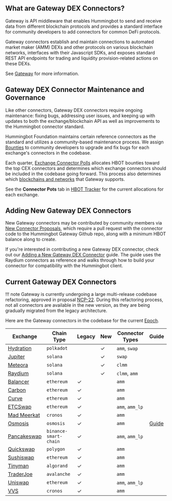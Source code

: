 ## What are Gateway DEX Connectors?

Gateway is API middleware that enables Hummingbot to send and receive data from different blockchain protocols and provides a standard interface for community developers to add connectors for common DeFi protocols.

Gateway connectors establish and maintain connections to automated market maker (AMM) DEXs and other protocols on various blockchain networks, interfaces with their Javascript SDKs, and exposes standard REST API endpoints for trading and liquidity provision-related actions on these DEXs.

See [Gateway](/gateway) for more information.

## Gateway DEX Connector Maintenance and Governance

Like other connectors, Gateway DEX connectors require ongoing maintenance: fixing bugs, addressing user issues, and keeping up with updates to both the exchange/blockchain API as well as improvements to the Hummingbot connector standard.

Hummingbot Foundation maintains certain reference connectors as the standard and utilizes a community-based maintenance process. We assign [Bounties](/bounties) to community developers to upgrade and fix bugs for each exchange's connectors in the codebase.

Each quarter, [Exchange Connector Polls](/governance/polls) allocates HBOT bounties toward the top CEX connectors and determines which exchange connectors should be included in the codebase going forward. This process also determines which [blockchains and networks](/gateway/chains) that Gateway supports.

See the **Connector Pots** tab in [HBOT Tracker](https://docs.google.com/spreadsheets/d/1UNAumPMnXfsghAAXrfKkPGRH9QlC8k7Cu1FGQVL1t0M/edit?usp=sharing) for the current allocations for each exchange.

## Adding New Gateway DEX Connectors

New Gateway connectors may be contributed by community members via [New Connector Proposals](/governance/proposals), which require a pull request with the connector code to the Hummingbot Gateway Github repo, along with a minimum HBOT balance along to create.

If you're interested in contributing a new Gateway DEX connector, check out our [Adding a New Gateway DEX Connector](/gateway/new-connector/) guide. The guide uses the Raydium connectors as reference and walks through how to build your connector for compatibility with the Hummingbot client.

## Current Gateway DEX Connectors

!!! note
    Gateway is currently undergoing a large multi-release codebase refactoring, approved in proposal [NCP-22](https://snapshot.box/#/s:hbot-ncp.eth/proposal/0x5cc3540ee219787d5c842bc1ccdb11aab46203bb7f0be658b6b40858501a8e4c). During this refactoring process, not all connectors are available in the new version, as they are being gradually migrated from the legacy architecture.

Here are the Gateway connectors in the codebase for the current [Epoch](/governance/epochs/).

| Exchange | Chain Type | Legacy | New | Connector Types | Guide |
|----------|------------|--------|-----|----------------|-------|
| [Hydration](./polkadot.md) | `polkadot` | | ✓ | `amm`, `swap` | |
| [Jupiter](./jupiter.md) | `solana` | | ✓ | `swap` | |
| [Meteora](./meteora.md) | `solana` | | ✓ | `clmm` | |
| [Raydium](./raydium.md) | `solana` | | ✓ | `clmm`, `amm` | |
| [Balancer](./balancer.md) | `ethereum` | ✓ |  | `amm` | |
| [Carbon](./carbon.md) | `ethereum` | ✓ |  | `amm` | |
| [Curve](./curve.md) | `ethereum` | ✓ |  | `amm` | |
| [ETCSwap](./etcSwap.md) | `ethereum` | ✓ |  | `amm`, `amm_lp` | |
| [Mad Meerkat](./mad-meerkat.md) | `cronos` | ✓ |  | `amm` | |
| [Osmosis](./osmosis.md) | `osmosis` | ✓ |  | `amm` | [Guide](/blog/using-osmosis-with-hummingbot/) |
| [Pancakeswap](./pancakeswap.md) | `binance-smart-chain` | ✓ |  | `amm`, `amm_lp` | |
| [Quickswap](./quickswap.md) | `polygon` | ✓ |  | `amm` | |
| [Sushiswap](./sushiswap.md) | `ethereum` | ✓ |  | `amm` | |
| [Tinyman](./tinyman.md) | `algorand` | ✓ |  | `amm` | |
| [TraderJoe](./traderjoe.md) | `avalanche` | ✓ |  | `amm` | |
| [Uniswap](./uniswap.md) | `ethereum` | ✓ | | `amm`, `amm_lp` | |
| [VVS](./vvs.md) | `cronos` | ✓ |  | `amm` | |